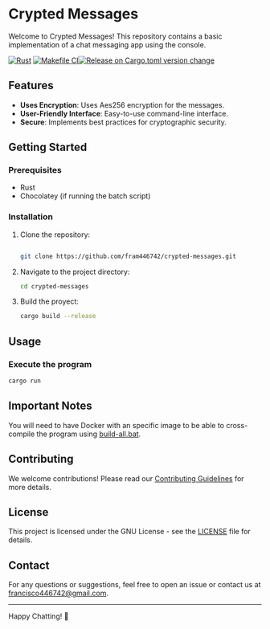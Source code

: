 # Crypted Messages

Welcome to Crypted Messages! This repository contains a basic implementation of a chat messaging app using the console.

[![Rust](https://github.com/fram446742/crypted-messages/actions/workflows/rust.yml/badge.svg)](https://github.com/fram446742/crypted-messages/actions/workflows/rust.yml) [![Makefile CI](https://github.com/fram446742/crypted-messages/actions/workflows/makefile.yml/badge.svg)](https://github.com/fram446742/crypted-messages/actions/workflows/makefile.yml)[![Release on Cargo.toml version change](https://github.com/fram446742/crypted-messages/actions/workflows/release.yml/badge.svg)](https://github.com/fram446742/crypted-messages/actions/workflows/release.yml)

## Features

- **Uses Encryption**: Uses Aes256 encryption for the messages.
- **User-Friendly Interface**: Easy-to-use command-line interface.
- **Secure**: Implements best practices for cryptographic security.

## Getting Started

### Prerequisites

- Rust
- Chocolatey (if running the batch script)

### Installation

1. Clone the repository:

    ```sh

    git clone https://github.com/fram446742/crypted-messages.git
    
    ```

2. Navigate to the project directory:

    ```sh
    cd crypted-messages
    ```

3. Build the proyect:

    ```sh
    cargo build --release
    ```

## Usage

### Execute the program

```sh
cargo run
```

## Important Notes

You will need to have Docker with an specific image to be able to cross-compile the program using [build-all.bat](build-all.bat).

## Contributing

We welcome contributions! Please read our [Contributing Guidelines](CONTRIBUTING.md) for more details.

## License

This project is licensed under the GNU License - see the [LICENSE](LICENSE) file for details.

## Contact

For any questions or suggestions, feel free to open an issue or contact us at [francisco446742@gmail.com](mailto:francisco446472@gmail.com).

---

Happy Chatting! 🚀
